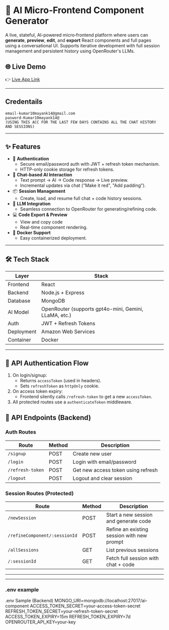 # 🧠 AI Micro‑Frontend Component Generator

A live, stateful, AI-powered micro‑frontend platform where users can **generate**, **preview**, **edit**, and **export** React components and full pages using a conversational UI. Supports iterative development with full session management and persistent history using OpenRouter's LLMs.

## 🌐 Live Demo

👉 [Live App Link](https://jigsaw-pi.vercel.app/)
   
---
## Credentails
    email-kumar10mayank14@gmail.com
    pasword-Kumar10mayank14@
    (USING THIS ACC FOR THE LAST FEW DAYS CONTAINS ALL THE CHAT HISTORY AND SESSIONS)

-----------

## ✨ Features

- 🔐 **Authentication**
  - Secure email/password auth with JWT + refresh token mechanism.
  - HTTP-only cookie storage for refresh tokens.
- 💬 **Chat-based AI Interaction**
  - Text prompt → AI → Code response → Live preview.
  - Incremental updates via chat ("Make it red", "Add padding").
- 📦 **Session Management**
  - Create, load, and resume full chat + code history sessions.
- 🧠 **LLM Integration**
  - Seamless connection to OpenRouter for generating/refining code.
- 💻 **Code Export & Preview**
  - View and copy code 
  - Real-time component rendering.
- 🐳 **Docker Support**
  - Easy containerized deployment.

---

## 🛠️ Tech Stack

| Layer        | Stack                               |
|--------------|--------------------------------------|
| Frontend     | React                                |
| Backend      | Node.js + Express                   |
| Database     | MongoDB                             |
| AI Model     | OpenRouter (supports gpt4o-mini, Gemini, LLaMA, etc.) |
| Auth         | JWT + Refresh Tokens                |
| Deployment   | Amazon Web Services                 |
| Container    | Docker                              |

---

## 🔐 API Authentication Flow

1. On login/signup:
   - Returns `accessToken` (used in headers).
   - Sets `refreshToken` as `httpOnly` cookie.
2. On access token expiry:
   - Frontend silently calls `/refresh-token` to get a new `accessToken`.
3. All protected routes use a `authenticateToken` middleware.

## 📡 API Endpoints (Backend)

### Auth Routes

| Route              | Method | Description                         |
|-------------------|--------|-------------------------------------|
| `/signup`         | POST   | Create new user                     |
| `/login`          | POST   | Login with email/password           |
| `/refresh-token`  | POST   | Get new access token using refresh  |
| `/logout`         | POST   | Logout and clear session            |

### Session Routes (Protected)

| Route                             | Method | Description                                |
|----------------------------------|--------|--------------------------------------------|
| `/newSession`                    | POST   | Start a new session and generate code      |
| `/refineComponent/:sessionId`    | POST   | Refine an existing session with new prompt |
| `/allSessions`                   | GET    | List previous sessions                     |
| `/:sessionId`                    | GET    | Fetch full session with chat + code        |

--------------------------------------------------

----------------------------------------
### .env example

.env Sample (Backend)
MONGO_URI=mongodb://localhost:27017/ai-component
ACCESS_TOKEN_SECRET=your-access-token-secret
REFRESH_TOKEN_SECRET=your-refresh-token-secret
ACCESS_TOKEN_EXPIRY=15m
REFRESH_TOKEN_EXPIRY=7d
OPENROUTER_API_KEY=your-key
